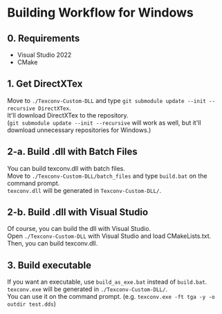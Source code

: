 # Building Workflow for Windows

## 0. Requirements

-   Visual Studio 2022
-   CMake

## 1. Get DirectXTex
Move to `./Texconv-Custom-DLL` and type `git submodule update --init --recursive DirectXTex`.  
It'll download DirectXTex to the repository.  
(`git submodule update --init --recursive` will work as well, but it'll download unnecessary repositories for Windows.)  

## 2-a. Build .dll with Batch Files

You can build texconv.dll with batch files.  
Move to `./Texconv-Custom-DLL/batch_files` and type `build.bat` on the command prompt.  
`texconv.dll` will be generated in `Texconv-Custom-DLL/`.  

## 2-b. Build .dll with Visual Studio

Of course, you can build the dll with Visual Studio.  
Open `./Texconv-Custom-DLL` with Visual Studio and load CMakeLists.txt.  
Then, you can build texconv.dll.  

## 3. Build executable

If you want an executable, use `build_as_exe.bat` instead of `build.bat`.  
`texconv.exe` will be generated in `./Texconv-Custom-DLL/`.  
You can use it on the command prompt. (e.g. `texconv.exe -ft tga -y -o outdir test.dds`)  
